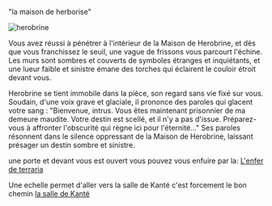 "la maison de herborise"

![herobrine](https://www.google.com/url?sa=i&url=https%3A%2F%2Fwww.eurogamer.net%2Fminecrafts-herobrine-world-seed-has-been-discovered&psig=AOvVaw0jVTapyWHTUGR2GceMKWku&ust=1696945999861000&source=images&cd=vfe&opi=89978449&ved=0CBEQjRxqFwoTCPD4jM6O6YEDFQAAAAAdAAAAABBD)

Vous avez réussi à pénétrer à l'intérieur de la Maison de Herobrine, et dès que vous franchissez le seuil, une vague de frissons vous parcourt 
l'échine. Les murs sont sombres et couverts de symboles étranges et inquiétants, et une lueur faible et sinistre émane des torches qui éclairent 
le couloir étroit devant vous.

Herobrine se tient immobile dans la pièce, son regard sans vie fixé sur vous. Soudain, d'une voix grave et glaciale, il prononce des paroles qui 
glacent votre sang : "Bienvenue, intrus. Vous êtes maintenant prisonnier de ma demeure maudite. Votre destin est scellé, et il n'y a pas 
d'issue. Préparez-vous à affronter l'obscurité qui règne ici pour l'éternité..." Ses paroles résonnent dans le silence oppressant de la Maison 
de Herobrine, laissant présager un destin sombre et sinistre.


une porte et devant vous est ouvert vous pouvez vous enfuire par la: 
[L'enfer de terraria](https://github.com/Dr-BoBy/TP2Git/lenfe.md)

Une echelle permet d'aller vers la salle de Kanté c'est forcement le bon chemin 
[la salle de Kanté](https://github.com/Dr-BoBy/TP2Git/lasal.md)
